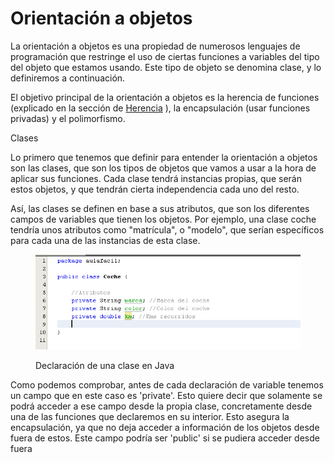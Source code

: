 # Orientación a objetos

La orientación a objetos es una propiedad de numerosos lenguajes de programación que restringe el uso de ciertas funciones a variables del tipo del objeto que estamos usando. Este tipo de objeto se denomina clase, y lo definiremos a continuación.

El objetivo principal de la orientación a objetos es la herencia de funciones (explicado en la sección de [Herencia](herencia.md) ), la encapsulación (usar funciones privadas) y el polimorfismo.

Clases

Lo primero que tenemos que definir para entender la orientación a objetos son las clases, que son los tipos de objetos que vamos a usar a la hora de aplicar sus funciones. Cada clase tendrá instancias propias, que serán estos objetos, y que tendrán cierta independencia cada uno del resto.

Así, las clases se definen en base a sus atributos, que son los diferentes campos de variables que tienen los objetos. Por ejemplo, una clase coche tendría unos atributos como "matrícula", o "modelo", que serían específicos para cada una de las instancias de esta clase.

<figure><img src="../../../.gitbook/assets/image (1) (3).png" alt=""><figcaption><p>Declaración de una clase en Java</p></figcaption></figure>

Como podemos comprobar, antes de cada declaración de variable tenemos un campo que en este caso es 'private'. Esto quiere decir que solamente se podrá acceder a ese campo desde la propia clase, concretamente desde una de las funciones que declaremos en su interior. Esto asegura la encapsulación, ya que no deja acceder a información de los objetos desde fuera de estos. Este campo podría ser 'public' si se pudiera acceder desde fuera &#x20;
